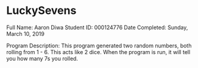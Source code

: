 # LuckySevens
Full Name: Aaron Diwa 
Student ID: 000124776 
Date Completed: Sunday, March 10, 2019 

Program Description: 
This program generated two random numbers, both rolling from 1 - 6. This acts like 2 dice. When the program is run, it will tell you how many 7s you rolled.